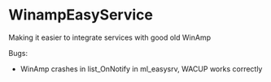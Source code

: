 # WinampEasyService
Making it easier to integrate services with good old WinAmp

Bugs:
* WinAmp crashes in list_OnNotify in ml_easysrv, WACUP works correctly
